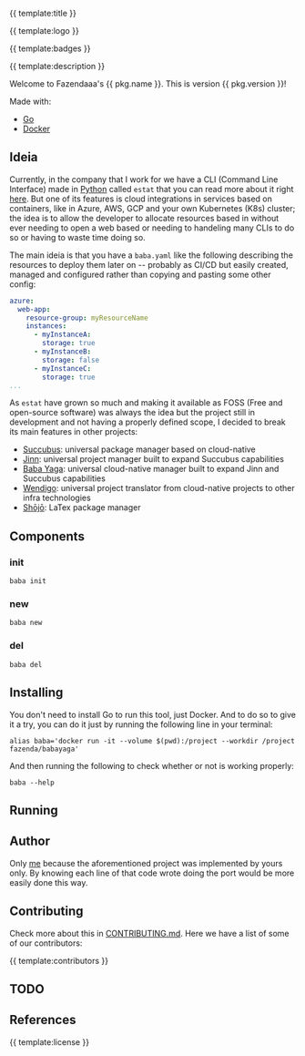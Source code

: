 {{ template:title }}

{{ template:logo }}

{{ template:badges }}

{{ template:description }}

Welcome to Fazendaaa's {{ pkg.name }}. This is version {{ pkg.version }}!

Made with:

- [Go](https://golang.org/)
- [Docker](https://www.docker.com/)

## Ideia

Currently, in the company that I work for we have a CLI (Command Line Interface) made in [Python](https://www.python.org/) called `estat` that you can read more about it right [here](https://github.com/Fazendaaa/Succubus). But one of its features is cloud integrations in services based on containers, like in Azure, AWS, GCP and your own Kubernetes (K8s) cluster; the idea is to allow the developer to allocate resources based in without ever needing to open a web based or needing to handeling many CLIs to do so or having to waste time doing so.

The main ideia is that you have a `baba.yaml` like the following describing the resources to deploy them later on -- probably as CI/CD but easily created, managed and configured rather than copying and pasting some other config:

```yaml
azure:
  web-app:
    resource-group: myResourceName
    instances:
      - myInstanceA:
        storage: true
      - myInstanceB:
        storage: false
      - myInstanceC:
        storage: true
...
```

As `estat` have grown so much and making it available as FOSS (Free and open-source software) was always the idea but the project still in development and not having a properly defined scope, I decided to break its main features in other projects:

- [Succubus](https://github.com/Fazendaaa/Succubus): universal package manager based on cloud-native
- [Jinn](https://github.com/Fazendaaa/Jinn): universal project manager built to expand Succubus capabilities
- [Baba Yaga](https://github.com/Fazendaaa/BabaYaga): universal cloud-native manager built to expand Jinn and Succubus capabilities
- [Wendigo](https://github.com/Fazendaaa/Wendigo): universal project translator from cloud-native projects to other infra technologies
- [Shōjō](https://github.com/Fazendaaa/Shojo): LaTex package manager

## Components

### init

```shell
baba init
```

### new

```shell
baba new
```

### del

```shell
baba del
```

## Installing

You don't need to install Go to run this tool, just Docker. And to do so to give it a try, you can do it just by running the following line in your terminal:

```shell
alias baba='docker run -it --volume $(pwd):/project --workdir /project fazenda/babayaga'
```

And then running the following to check whether or not is working properly:

```shell
baba --help
```

## Running

## Author

Only [me](https://github.com/Fazendaaa) because the aforementioned project was implemented by yours only. By knowing each line of that code wrote doing the port would be more easily done this way.

## Contributing

Check more about this in [CONTRIBUTING.md](CONTRIBUTING.md). Here we have a list of some of our contributors:

{{ template:contributors }}

## TODO

## References

{{ template:license }}
